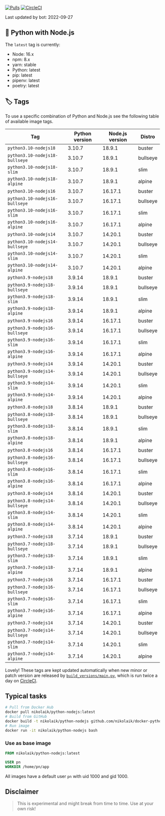 [![Pulls](https://img.shields.io/docker/pulls/nikolaik/python-nodejs.svg?style=flat-square)](https://hub.docker.com/r/nikolaik/python-nodejs/)
[![CircleCI](https://img.shields.io/circleci/project/github/nikolaik/docker-python-nodejs.svg?style=flat-square)](https://circleci.com/gh/nikolaik/docker-python-nodejs)

Last updated by bot: 2022-09-27

## 🐳 Python with Node.js 
The `latest` tag is currently:

- Node: 16.x
- npm: 8.x
- yarn: stable
- Python: latest
- pip: latest
- pipenv: latest
- poetry: latest

## 🏷 Tags
To use a specific combination of Python and Node.js see the following table of available image tags.

Tag | Python version | Node.js version | Distro
--- | --- | --- | ---
`python3.10-nodejs18` | 3.10.7 | 18.9.1 | buster
`python3.10-nodejs18-bullseye` | 3.10.7 | 18.9.1 | bullseye
`python3.10-nodejs18-slim` | 3.10.7 | 18.9.1 | slim
`python3.10-nodejs18-alpine` | 3.10.7 | 18.9.1 | alpine
`python3.10-nodejs16` | 3.10.7 | 16.17.1 | buster
`python3.10-nodejs16-bullseye` | 3.10.7 | 16.17.1 | bullseye
`python3.10-nodejs16-slim` | 3.10.7 | 16.17.1 | slim
`python3.10-nodejs16-alpine` | 3.10.7 | 16.17.1 | alpine
`python3.10-nodejs14` | 3.10.7 | 14.20.1 | buster
`python3.10-nodejs14-bullseye` | 3.10.7 | 14.20.1 | bullseye
`python3.10-nodejs14-slim` | 3.10.7 | 14.20.1 | slim
`python3.10-nodejs14-alpine` | 3.10.7 | 14.20.1 | alpine
`python3.9-nodejs18` | 3.9.14 | 18.9.1 | buster
`python3.9-nodejs18-bullseye` | 3.9.14 | 18.9.1 | bullseye
`python3.9-nodejs18-slim` | 3.9.14 | 18.9.1 | slim
`python3.9-nodejs18-alpine` | 3.9.14 | 18.9.1 | alpine
`python3.9-nodejs16` | 3.9.14 | 16.17.1 | buster
`python3.9-nodejs16-bullseye` | 3.9.14 | 16.17.1 | bullseye
`python3.9-nodejs16-slim` | 3.9.14 | 16.17.1 | slim
`python3.9-nodejs16-alpine` | 3.9.14 | 16.17.1 | alpine
`python3.9-nodejs14` | 3.9.14 | 14.20.1 | buster
`python3.9-nodejs14-bullseye` | 3.9.14 | 14.20.1 | bullseye
`python3.9-nodejs14-slim` | 3.9.14 | 14.20.1 | slim
`python3.9-nodejs14-alpine` | 3.9.14 | 14.20.1 | alpine
`python3.8-nodejs18` | 3.8.14 | 18.9.1 | buster
`python3.8-nodejs18-bullseye` | 3.8.14 | 18.9.1 | bullseye
`python3.8-nodejs18-slim` | 3.8.14 | 18.9.1 | slim
`python3.8-nodejs18-alpine` | 3.8.14 | 18.9.1 | alpine
`python3.8-nodejs16` | 3.8.14 | 16.17.1 | buster
`python3.8-nodejs16-bullseye` | 3.8.14 | 16.17.1 | bullseye
`python3.8-nodejs16-slim` | 3.8.14 | 16.17.1 | slim
`python3.8-nodejs16-alpine` | 3.8.14 | 16.17.1 | alpine
`python3.8-nodejs14` | 3.8.14 | 14.20.1 | buster
`python3.8-nodejs14-bullseye` | 3.8.14 | 14.20.1 | bullseye
`python3.8-nodejs14-slim` | 3.8.14 | 14.20.1 | slim
`python3.8-nodejs14-alpine` | 3.8.14 | 14.20.1 | alpine
`python3.7-nodejs18` | 3.7.14 | 18.9.1 | buster
`python3.7-nodejs18-bullseye` | 3.7.14 | 18.9.1 | bullseye
`python3.7-nodejs18-slim` | 3.7.14 | 18.9.1 | slim
`python3.7-nodejs18-alpine` | 3.7.14 | 18.9.1 | alpine
`python3.7-nodejs16` | 3.7.14 | 16.17.1 | buster
`python3.7-nodejs16-bullseye` | 3.7.14 | 16.17.1 | bullseye
`python3.7-nodejs16-slim` | 3.7.14 | 16.17.1 | slim
`python3.7-nodejs16-alpine` | 3.7.14 | 16.17.1 | alpine
`python3.7-nodejs14` | 3.7.14 | 14.20.1 | buster
`python3.7-nodejs14-bullseye` | 3.7.14 | 14.20.1 | bullseye
`python3.7-nodejs14-slim` | 3.7.14 | 14.20.1 | slim
`python3.7-nodejs14-alpine` | 3.7.14 | 14.20.1 | alpine

Lovely! These tags are kept updated automatically when new minor or patch version are released by [`build_versions/main.py`](./build_versions/main.py), which is run twice a day on [CircleCI](https://circleci.com/gh/nikolaik/docker-python-nodejs).

## Typical tasks
```bash
# Pull from Docker Hub
docker pull nikolaik/python-nodejs:latest
# Build from GitHub
docker build -t nikolaik/python-nodejs github.com/nikolaik/docker-python-nodejs
# Run image
docker run -it nikolaik/python-nodejs bash
```

### Use as base image
```Dockerfile
FROM nikolaik/python-nodejs:latest

USER pn
WORKDIR /home/pn/app
```

All images have a default user `pn` with uid 1000 and gid 1000.

## Disclaimer
> This is experimental and might break from time to time. Use at your own risk!
